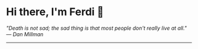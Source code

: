 <h1>Hi there, I'm Ferdi 👋</h1>

<p><em>
  "Death is not sad; the sad thing is that most people don't really live at all." — Dan Millman
</em></p>

---
